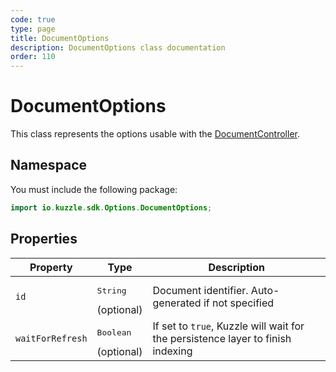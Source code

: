 ```yaml
---
code: true
type: page
title: DocumentOptions
description: DocumentOptions class documentation
order: 110
---
```


# DocumentOptions

This class represents the options usable with the [DocumentController](/sdk/java/3/controllers/document).  

## Namespace

You must include the following package: 

```java
import io.kuzzle.sdk.Options.DocumentOptions;
```

## Properties

| Property           | Type                                         | Description                       |
| ------------------ | -------------------------------------------- | --------------------------------- |
| `id`               | <pre>String</pre> (optional)                 | Document identifier. Auto-generated if not specified              |
| `waitForRefresh`   | <pre>Boolean</pre> (optional)                | If set to `true`, Kuzzle will wait for the persistence layer to finish indexing|
